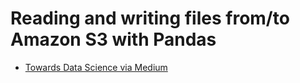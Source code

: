 # Reading and writing files from/to Amazon S3 with Pandas

* [Towards Data Science via Medium](https://towardsdatascience.com/reading-and-writing-files-from-to-amazon-s3-with-pandas-ccaf90bfe86c)
